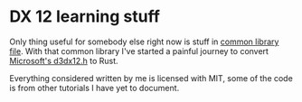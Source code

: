 # DX 12 learning stuff

Only thing useful for somebody else right now is stuff in [common library file](common/src/lib.rs). With that common library I've started a painful journey to convert [Microsoft's d3dx12.h](https://github.com/microsoft/DirectX-Graphics-Samples/blob/master/Samples/Desktop/D3D12HelloWorld/src/HelloTriangle/d3dx12.h#L2081-L2113) to Rust.

Everything considered written by me is licensed with MIT, some of the code is from other tutorials I have yet to document.

